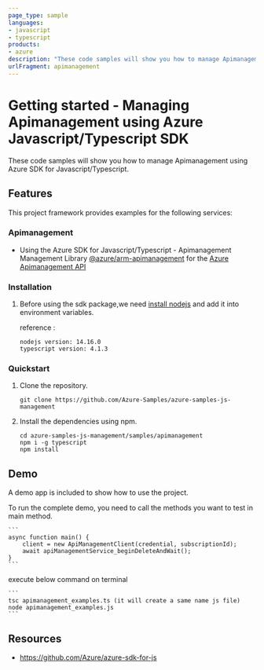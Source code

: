 ```yaml
---
page_type: sample
languages:
- javascript
- typescript
products:
- azure
description: "These code samples will show you how to manage Apimanagement using Azure SDK for Javascript/Typescript."
urlFragment: apimanagement
---
```


# Getting started - Managing Apimanagement using Azure Javascript/Typescript SDK

These code samples will show you how to manage Apimanagement using Azure SDK for Javascript/Typescript.

## Features

This project framework provides examples for the following services:

### Apimanagement
* Using the Azure SDK for Javascript/Typescript - Apimanagement Management Library [@azure/arm-apimanagement](https://www.npmjs.com/package/@azure/arm-apimanagement) for the [Azure Apimanagement API](https://docs.microsoft.com/en-us/rest/api/apimanagement/)


### Installation

1.  Before using the sdk package,we need [install nodejs](https://nodejs.org/en/download/) and add it into environment variables.

    reference :
    
    ```
    nodejs version: 14.16.0
    typescript version: 4.1.3
    ```

### Quickstart

1.  Clone the repository.

    ```
    git clone https://github.com/Azure-Samples/azure-samples-js-management
    ```

2.  Install the dependencies using npm.

    ```
    cd azure-samples-js-management/samples/apimanagement
    npm i -g typescript
    npm install
    ```

## Demo

A demo app is included to show how to use the project.

To run the complete demo, you need to call the methods you want to test in main method. 

    ```
    async function main() {
        client = new ApiManagementClient(credential, subscriptionId);
        await apiManagementService_beginDeleteAndWait();
    }
    ```

execute below command on terminal

    ```
    tsc apimanagement_examples.ts (it will create a same name js file)
    node apimanagement_examples.js
    ```

## Resources

- https://github.com/Azure/azure-sdk-for-js
